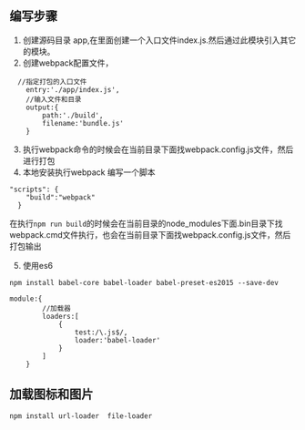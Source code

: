 ## 编写步骤
1. 创建源码目录 app,在里面创建一个入口文件index.js.然后通过此模块引入其它的模块。
2. 创建webpack配置文件，
```
  //指定打包的入口文件
    entry:'./app/index.js',
    //输入文件和目录
    output:{
        path:'./build',
        filename:'bundle.js'
    }
```
3. 执行webpack命令的时候会在当前目录下面找webpack.config.js文件，然后进行打包
4. 本地安装执行webpack
编写一个脚本
```
"scripts": {
    "build":"webpack"
  }
```
在执行`npm run build`的时候会在当前目录的node_modules下面.bin目录下找webpack.cmd文件执行，也会在当前目录下面找webpack.config.js文件，然后打包输出 


5. 使用es6
```
npm install babel-core babel-loader babel-preset-es2015 --save-dev
```

```
module:{
        //加载器
        loaders:[
            {
                test:/\.js$/,
                loader:'babel-loader'
            }
        ]
    }
```
## 加载图标和图片
```
npm install url-loader  file-loader
```